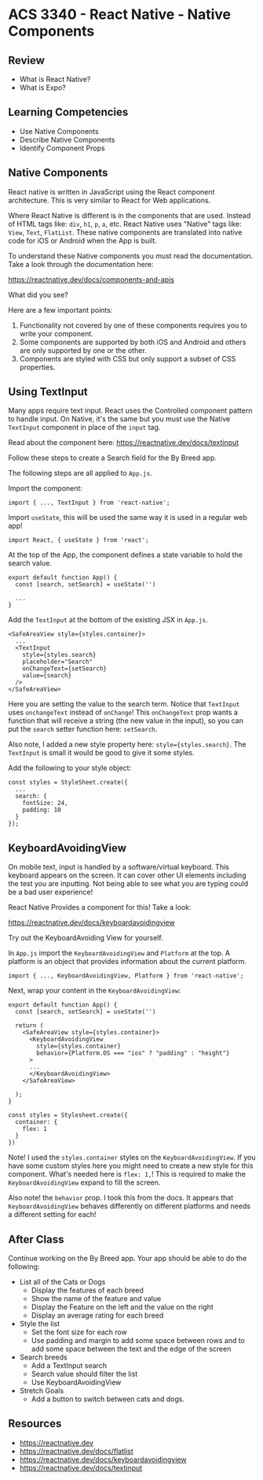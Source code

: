 # ACS 3340 - React Native - Native Components

<!-- > -->

## Review 

<!-- > -->

- What is React Native?
- What is Expo?

<!-- > -->

## Learning Competencies 

- Use Native Components
- Describe Native Components
- Identify Component Props

<!-- > -->

## Native Components 

<!-- > -->

React native is written in JavaScript using the React component architecture. This is very similar to React for Web applications. 

<!-- > -->

Where React Native is different is in the components that are used. Instead of HTML tags like: `div`, `h1`, `p`, `a`, etc. React Native uses "Native" tags like: `View`, `Text`, `FlatList`. These native components are translated into native code for iOS or Android when the App is built. 

<!-- > -->

To understand these Native components you must read the documentation. Take a look through the documentation here: 

https://reactnative.dev/docs/components-and-apis

<!-- > -->

What did you see? 

<!-- > -->

Here are a few important points: 

1. Functionality not covered by one of these components requires you to write your component.
2. Some components are supported by both iOS and Android and others are only supported by one or the other.  
3. Components are styled with CSS but only support a subset of CSS properties.  

<!-- > -->

## Using TextInput

<!-- > -->

Many apps require text input. React uses the Controlled component pattern to handle input. On Native, it's the same but you must use the Native `TextInput` component in place of the `input` tag. 

Read about the component here: https://reactnative.dev/docs/textinput

<!-- > -->

Follow these steps to create a Search field for the By Breed app. 

The following steps are all applied to `App.js`.

<!-- > -->

Import the component: 

```JS
import { ..., TextInput } from 'react-native';
```

<!-- > -->

Import `useState`, this will be used the same way it is used in a regular web app!

```JS
import React, { useState } from 'react';
```

<!-- > -->

At the top of the App, the component defines a state variable to hold the search value. 

```JS
export default function App() {
  const [search, setSearch] = useState('')

  ...
}
```

<!-- > -->

Add the `TextInput` at the bottom of the existing JSX in `App.js`. 

```JS
<SafeAreaView style={styles.container}>
  ...
  <TextInput 
    style={styles.search}
    placeholder="Search"
    onChangeText={setSearch}
    value={search}
  />
</SafeAreaView>
```

<!-- > -->

Here you are setting the value to the search term. Notice that `TextInput` uses `onchangeText` instead of `onChange`! This `onChangeText` prop wants a function that will receive a string (the new value in the input), so you can put the `search` setter function here: `setSearch`.

<!-- > -->

Also note, I added a new style property here: `style={styles.search}`. The `TextInput` is small it would be good to give it some styles.

<!-- > -->

Add the following to your style object: 

```JS
const styles = StyleSheet.create({
  ...
  search: {
    fontSize: 24,
    padding: 10
  }
});
```

<!-- > -->

## KeyboardAvoidingView

<!-- > -->

On mobile text, input is handled by a software/virtual keyboard. This keyboard appears on the screen. It can cover other UI elements including the test you are inputting. Not being able to see what you are typing could be a bad user experience! 

<!-- > -->

React Native Provides a component for this! Take a look: 

https://reactnative.dev/docs/keyboardavoidingview

<!-- > -->

Try out the KeyboardAvoiding View for yourself. 

In `App.js` import the `KeyboardAvoidingView` and `Platform` at the top. A platform is an object that provides information about the current platform. 

```JS
import { ..., KeyboardAvoidingView, Platform } from 'react-native';
```

<!-- > -->

Next, wrap your content in the `KeyboardAvoidingView`: 

```JS
export default function App() {
  const [search, setSearch] = useState('')

  return (
    <SafeAreaView style={styles.container}>
      <KeyboardAvoidingView 
        style={styles.container}
        behavior={Platform.OS === "ios" ? "padding" : "height"}
      >
      ...
      </KeyboardAvoidingView>
    </SafeAreaView>
    
  );
}

const styles = Stylesheet.create({
  container: {
    flex: 1
  }
}) 
```

<!-- > -->

Note! I used the `styles.container` styles on the `KeyboardAvoidingView`. If you have some custom styles here you might need to create a new style for this component. What's needed here is `flex: 1,`! This is required to make the `KeyboardAvoidingView` expand to fill the screen.

<!-- > -->

Also note! the `behavior` prop. I took this from the docs. It appears that `KeyboardAvoidingView` behaves differently on different platforms and needs a different setting for each! 

<!-- > -->

## After Class 

<!-- > -->

Continue working on the By Breed app. Your app should be able to do the following: 

- List all of the Cats or Dogs
  - Display the features of each breed
  - Show the name of the feature and value
  - Display the Feature on the left and the value on the right
  - Display an average rating for each breed
- Style the list
  - Set the font size for each row
  - Use padding and margin to add some space between rows and to add some space between the text and the edge of the screen
- Search breeds
  - Add a TextInput search
  - Search value should filter the list
  - Use KeyboardAvoidingView
- Stretch Goals 
  - Add a button to switch between cats and dogs. 

<!-- > -->

## Resources 

- https://reactnative.dev
- https://reactnative.dev/docs/flatlist
- https://reactnative.dev/docs/keyboardavoidingview
- https://reactnative.dev/docs/textinput

